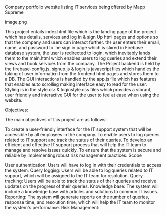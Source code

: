 Company portfolio website listing IT services being offered by Mapp Supreme

image.png

This project entails index.html file which is the landing page of the project which has details, services and log In & sign Up html pages and options so that the company and users can interact further. the user enters their email, name, and password to the sign in page which is stored in Firebase database system, the user is redirected to login. which inevitably lands them to the main.html which enables users to log queries and extend their views and book services from the company.
The Project backend is held by the firebase-config.js, signup.js & login.js javascript files which handles the taking of user information from the frontend html pages and stores them to a DB.
The GUI interactions is handled by the app.js file which has features that enables auto scrolling making interface easy to read for the user.
Styling is in the style.css & loginstyle.css files which provides a vibrant, user friendly and interactive GUI for the user to feel at ease when using the website.

Objectives:

The main objectives of this project are as follows:

To create a user-friendly interface for the IT support system that will be accessible by all employees in the company.
To enable users to log queries related to IT support and track the status of their queries.
To develop an efficient and effective IT support process that will help the IT team to manage and resolve issues quickly.
To ensure that the system is secure and reliable by implementing robust risk management practices.
Scope

User authentication: Users will have to log in with their credentials to access the system.
Query logging: Users will be able to log queries related to IT support, which will be assigned to the IT team for resolution.
Query tracking: Users will be able to track the status of their queries and receive updates on the progress of their queries.
Knowledge base: The system will include a knowledge base with articles and solutions to common IT issues.
Reporting: The system will generate reports on the number of queries, response time, and resolution time, which will help the IT team to monitor the system's performance.
Risk Management:
